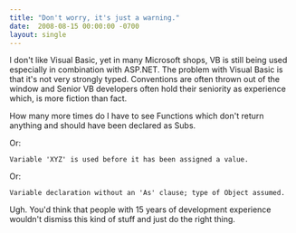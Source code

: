 ```yaml
---
title: "Don't worry, it's just a warning."
date:  2008-08-15 00:00:00 -0700
layout: single
---
```


I don't like Visual Basic, yet in many Microsoft shops, VB is still being used especially in combination with ASP.NET. The problem with Visual Basic is that it's not very strongly typed. Conventions are often thrown out of the window and Senior VB developers often hold their seniority as experience which, is more fiction than fact.

How many more times do I have to see Functions which don't return anything and should have been declared as Subs.

Or:

    Variable 'XYZ' is used before it has been assigned a value.

Or:

    Variable declaration without an 'As' clause; type of Object assumed.

Ugh. You'd think that people with 15 years of development experience wouldn't dismiss this kind of stuff and just do the right thing.
